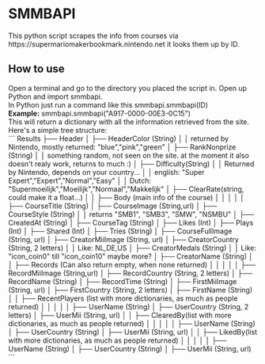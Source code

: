 <H1>SMMBAPI</H1>
This python script scrapes the info from courses via https://supermariomakerbookmark.nintendo.net it looks them up by ID.
<H2>How to use</H2>
Open a terminal and go to the directory you placed the script in. Open up Python and import smmbapi.<br />
In Python just run a command like this smmbapi.smmbapi(ID)<br />
<b>Example:</b> smmbapi.smmbapi("A917-0000-00E3-0C15")<br />
This will return a dictionary with all the information retrieved from the site. Here's a simple tree structure:<br />
```
Results
├── Header
│   ├── HeaderColor (String)
│	│	returned by Nintendo, mostly returned: "blue","pink","green"
│   ├── RankNonprize (String)
│	│	something random, not seen on the site. at the moment it also doesn't realy work, returns to much :)
│   ├── Difficulty(String)
│	│	Returned by Nintendo, depends on your country...
│	│	english: "Super Expert","Expert","Normal","Easy"
│	│	Dutch: "Supermoeilijk","Moeilijk","Normaal","Makkelijk"
│   ├── ClearRate(string, could make it a float...)
│
│
├── Body (main info of the course)
│	│
│	│
│   ├── CourseTitle (String)
│   ├── CourseImage (String,url)
│   ├── CourseStyle (String)
│	│	returns "SMB1", "SMB3", "SMW", "NSMBU"
│   ├── CreatedAt (String)
│   ├── CourseTag (String)
│   ├── Likes (Int)
│   ├── Plays (Int)
│   ├── Shared (Int)
│   ├── Tries (String)
│   ├── CourseFullImage (String, url)
│   ├── CreatorMiiImage (String, url)
│   ├── CreatorCountry (String, 2 letters)
│	│	Like: NL,DE,US
│   ├── CreatorMedals (String)
│	│	Like: "icon_coin0" till "icon_coin10" maybe more?
│   ├── CreatorName (String)
│
│
├── Records (Can also return empty, when none returned)
│	│
│	│
│   ├── RecordMiiImage (String,url)
│   ├── RecordCountry (String, 2 letters)
│   ├── RecordName (String)
│   ├── RecordTime (String)
│   ├── FirstMiiImage (String, url)
│   ├── FirstCountry (String, 2 letters)
│   ├── FirstName (String)
│
│
├── RecentPlayers (list with more dictionaries, as much as people returned)
│	│
│	│
│   ├── UserName (String)
│   ├── UserCountry (String, 2 letters)
│   ├── UserMii (String, url)
│
│
├── ClearedBy(list with more dictionaries, as much as people returned)
│	│
│	│
│   ├── UserName (String)
│   ├── UserCountry (String)
│   ├── UserMii (String, url)
│
│
├── LikedBy(list with more dictionaries, as much as people returned)
│	│
│	│
│   ├── UserName (String)
│   ├── UserCountry (String)
│   ├── UserMii (String, url)
```